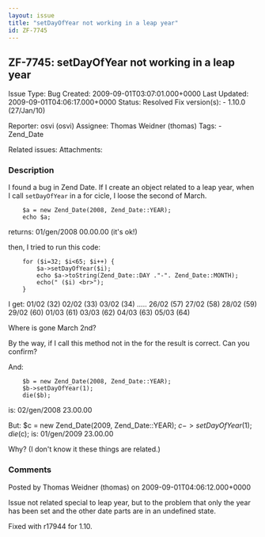```yaml
---
layout: issue
title: "setDayOfYear not working in a leap year"
id: ZF-7745
---
```


ZF-7745: setDayOfYear not working in a leap year
------------------------------------------------

 Issue Type: Bug Created: 2009-09-01T03:07:01.000+0000 Last Updated: 2009-09-01T04:06:17.000+0000 Status: Resolved Fix version(s): - 1.10.0 (27/Jan/10)
 
 Reporter:  osvi (osvi)  Assignee:  Thomas Weidner (thomas)  Tags: - Zend\_Date
 
 Related issues: 
 Attachments: 
### Description

I found a bug in Zend Date. If I create an object related to a leap year, when I call `setDayOfYear` in a for cicle, I loose the second of March.

 
        $a = new Zend_Date(2008, Zend_Date::YEAR);
        echo $a;


returns: 01/gen/2008 00.00.00 (it's ok!)

then, I tried to run this code:

 
        for ($i=32; $i<65; $i++) {
            $a->setDayOfYear($i);
            echo $a->toString(Zend_Date::DAY ."-". Zend_Date::MONTH);
            echo(" ($i) <br>");
        }


I get: 01/02 (32) 02/02 (33) 03/02 (34) ..... 26/02 (57) 27/02 (58) 28/02 (59) 29/02 (60) 01/03 (61) 03/03 (62) 04/03 (63) 05/03 (64)

Where is gone March 2nd?

By the way, if I call this method not in the for the result is correct. Can you confirm?

And:

 
        $b = new Zend_Date(2008, Zend_Date::YEAR);
        $b->setDayOfYear(1);
        die($b);


is: 02/gen/2008 23.00.00

But: $c = new Zend\_Date(2009, Zend\_Date::YEAR); $c->setDayOfYear(1); die($c); is: 01/gen/2009 23.00.00

Why? (I don't know it these things are related.)

 

 

### Comments

Posted by Thomas Weidner (thomas) on 2009-09-01T04:06:12.000+0000

Issue not related special to leap year, but to the problem that only the year has been set and the other date parts are in an undefined state.

Fixed with r17944 for 1.10.

 

 